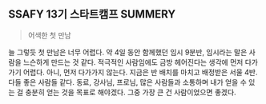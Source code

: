 ## SSAFY 13기 스타트캠프 SUMMERY

> 어색한 첫 만남

늘 그렇듯 첫 만남은 너무 어렵다. 약 4일 동안 함께했던 임시 9분반, 임시라는 말은 사람을 느슨하게 만드는 것 같다. 적극적인 사람임에도 금방 헤어진다는 생각에 먼저 다가가기 어렵다. 아니, 먼저 다가가지 않는다. 지금은 반 배치를 마치고 배정받은 서울 4반. 다들 좋은 사람들 같다. 동료, 강사님, 프로님, 많은 사람들과 소통하며 내가 얻을 수 있는 걸 충분히 얻는 것을 목표로 해야겠다. 그중 가장 큰 건 사람이었으면 좋겠다.